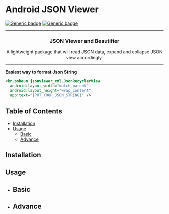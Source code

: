 # Android JSON Viewer

[![Generic badge](https://img.shields.io/badge/jitpack-v0.0.0-darkyellow?logo=jitpack&logoColor=white.svg)]()
[![Generic badge](https://img.shields.io/badge/Google_Play-jsonviewer-lightblue?logo=googlePlay&logoColor=white)](https://play.google.com/store/apps/details?id=kr.pokeum.jsonviewer.app)

---

<div align="center">

### JSON Viewer and Beautifier

A lightweight package that will read JSON data, expand and collapse JSON view accordingly.

</div>

---

**Easiest way to format Json String**

```xml
<kr.pokeum.jsonviewer_xml.JsonRecyclerView
  android:layout_width="match_parent"
  android:layout_height="wrap_content"
  app:text="{PUT_YOUR_JSON_STRING}" />
```

## Table of Contents
- [Installation](#Installation)
- [Usage](#Usage)
    - [Basic](#Basic)
    - [Advance](#Advance)


## <a id="Installation"> Installation

## <a id="Usage"> Usage

- ## <a id="Basic"> Basic

- ## <a id="Advance"> Advance
